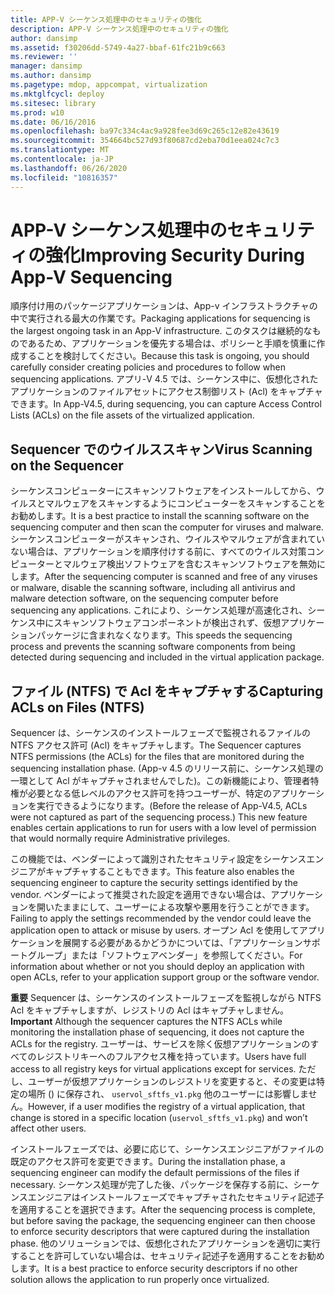 ```yaml
---
title: APP-V シーケンス処理中のセキュリティの強化
description: APP-V シーケンス処理中のセキュリティの強化
author: dansimp
ms.assetid: f30206dd-5749-4a27-bbaf-61fc21b9c663
ms.reviewer: ''
manager: dansimp
ms.author: dansimp
ms.pagetype: mdop, appcompat, virtualization
ms.mktglfcycl: deploy
ms.sitesec: library
ms.prod: w10
ms.date: 06/16/2016
ms.openlocfilehash: ba97c334c4ac9a928fee3d69c265c12e82e43619
ms.sourcegitcommit: 354664bc527d93f80687cd2eba70d1eea024c7c3
ms.translationtype: MT
ms.contentlocale: ja-JP
ms.lasthandoff: 06/26/2020
ms.locfileid: "10816357"
---
```

# <span data-ttu-id="b1ef2-103">APP-V シーケンス処理中のセキュリティの強化</span><span class="sxs-lookup"><span data-stu-id="b1ef2-103">Improving Security During App-V Sequencing</span></span>


<span data-ttu-id="b1ef2-104">順序付け用のパッケージアプリケーションは、App-v インフラストラクチャの中で実行される最大の作業です。</span><span class="sxs-lookup"><span data-stu-id="b1ef2-104">Packaging applications for sequencing is the largest ongoing task in an App-V infrastructure.</span></span> <span data-ttu-id="b1ef2-105">このタスクは継続的なものであるため、アプリケーションを優先する場合は、ポリシーと手順を慎重に作成することを検討してください。</span><span class="sxs-lookup"><span data-stu-id="b1ef2-105">Because this task is ongoing, you should carefully consider creating policies and procedures to follow when sequencing applications.</span></span> <span data-ttu-id="b1ef2-106">アプリ-V 4.5 では、シーケンス中に、仮想化されたアプリケーションのファイルアセットにアクセス制御リスト (Acl) をキャプチャできます。</span><span class="sxs-lookup"><span data-stu-id="b1ef2-106">In App-V4.5, during sequencing, you can capture Access Control Lists (ACLs) on the file assets of the virtualized application.</span></span>

## <span data-ttu-id="b1ef2-107">Sequencer でのウイルススキャン</span><span class="sxs-lookup"><span data-stu-id="b1ef2-107">Virus Scanning on the Sequencer</span></span>


<span data-ttu-id="b1ef2-108">シーケンスコンピューターにスキャンソフトウェアをインストールしてから、ウイルスとマルウェアをスキャンするようにコンピューターをスキャンすることをお勧めします。</span><span class="sxs-lookup"><span data-stu-id="b1ef2-108">It is a best practice to install the scanning software on the sequencing computer and then scan the computer for viruses and malware.</span></span> <span data-ttu-id="b1ef2-109">シーケンスコンピューターがスキャンされ、ウイルスやマルウェアが含まれていない場合は、アプリケーションを順序付けする前に、すべてのウイルス対策コンピューターとマルウェア検出ソフトウェアを含むスキャンソフトウェアを無効にします。</span><span class="sxs-lookup"><span data-stu-id="b1ef2-109">After the sequencing computer is scanned and free of any viruses or malware, disable the scanning software, including all antivirus and malware detection software, on the sequencing computer before sequencing any applications.</span></span> <span data-ttu-id="b1ef2-110">これにより、シーケンス処理が高速化され、シーケンス中にスキャンソフトウェアコンポーネントが検出されず、仮想アプリケーションパッケージに含まれなくなります。</span><span class="sxs-lookup"><span data-stu-id="b1ef2-110">This speeds the sequencing process and prevents the scanning software components from being detected during sequencing and included in the virtual application package.</span></span>

## <span data-ttu-id="b1ef2-111">ファイル (NTFS) で Acl をキャプチャする</span><span class="sxs-lookup"><span data-stu-id="b1ef2-111">Capturing ACLs on Files (NTFS)</span></span>


<span data-ttu-id="b1ef2-112">Sequencer は、シーケンスのインストールフェーズで監視されるファイルの NTFS アクセス許可 (Acl) をキャプチャします。</span><span class="sxs-lookup"><span data-stu-id="b1ef2-112">The Sequencer captures NTFS permissions (the ACLs) for the files that are monitored during the sequencing installation phase.</span></span> <span data-ttu-id="b1ef2-113">(App-v 4.5 のリリース前に、シーケンス処理の一環として Acl がキャプチャされませんでした)。この新機能により、管理者特権が必要となる低レベルのアクセス許可を持つユーザーが、特定のアプリケーションを実行できるようになります。</span><span class="sxs-lookup"><span data-stu-id="b1ef2-113">(Before the release of App-V4.5, ACLs were not captured as part of the sequencing process.) This new feature enables certain applications to run for users with a low level of permission that would normally require Administrative privileges.</span></span>

<span data-ttu-id="b1ef2-114">この機能では、ベンダーによって識別されたセキュリティ設定をシーケンスエンジニアがキャプチャすることもできます。</span><span class="sxs-lookup"><span data-stu-id="b1ef2-114">This feature also enables the sequencing engineer to capture the security settings identified by the vendor.</span></span> <span data-ttu-id="b1ef2-115">ベンダーによって推奨された設定を適用できない場合は、アプリケーションを開いたままにして、ユーザーによる攻撃や悪用を行うことができます。</span><span class="sxs-lookup"><span data-stu-id="b1ef2-115">Failing to apply the settings recommended by the vendor could leave the application open to attack or misuse by users.</span></span> <span data-ttu-id="b1ef2-116">オープン Acl を使用してアプリケーションを展開する必要があるかどうかについては、「アプリケーションサポートグループ」または「ソフトウェアベンダー」を参照してください。</span><span class="sxs-lookup"><span data-stu-id="b1ef2-116">For information about whether or not you should deploy an application with open ACLs, refer to your application support group or the software vendor.</span></span>

<span data-ttu-id="b1ef2-117">**重要** Sequencer は、シーケンスのインストールフェーズを監視しながら NTFS Acl をキャプチャしますが、レジストリの Acl はキャプチャしません。</span><span class="sxs-lookup"><span data-stu-id="b1ef2-117">**Important** Although the sequencer captures the NTFS ACLs while monitoring the installation phase of sequencing, it does not capture the ACLs for the registry.</span></span> <span data-ttu-id="b1ef2-118">ユーザーは、サービスを除く仮想アプリケーションのすべてのレジストリキーへのフルアクセス権を持っています。</span><span class="sxs-lookup"><span data-stu-id="b1ef2-118">Users have full access to all registry keys for virtual applications except for services.</span></span> <span data-ttu-id="b1ef2-119">ただし、ユーザーが仮想アプリケーションのレジストリを変更すると、その変更は特定の場所 () に保存され、 `uservol_sftfs_v1.pkg` 他のユーザーには影響しません。</span><span class="sxs-lookup"><span data-stu-id="b1ef2-119">However, if a user modifies the registry of a virtual application, that change is stored in a specific location (`uservol_sftfs_v1.pkg`) and won’t affect other users.</span></span>

 

<span data-ttu-id="b1ef2-120">インストールフェーズでは、必要に応じて、シーケンスエンジニアがファイルの既定のアクセス許可を変更できます。</span><span class="sxs-lookup"><span data-stu-id="b1ef2-120">During the installation phase, a sequencing engineer can modify the default permissions of the files if necessary.</span></span> <span data-ttu-id="b1ef2-121">シーケンス処理が完了した後、パッケージを保存する前に、シーケンスエンジニアはインストールフェーズでキャプチャされたセキュリティ記述子を適用することを選択できます。</span><span class="sxs-lookup"><span data-stu-id="b1ef2-121">After the sequencing process is complete, but before saving the package, the sequencing engineer can then choose to enforce security descriptors that were captured during the installation phase.</span></span> <span data-ttu-id="b1ef2-122">他のソリューションでは、仮想化されたアプリケーションを適切に実行することを許可していない場合は、セキュリティ記述子を適用することをお勧めします。</span><span class="sxs-lookup"><span data-stu-id="b1ef2-122">It is a best practice to enforce security descriptors if no other solution allows the application to run properly once virtualized.</span></span>

 

 





